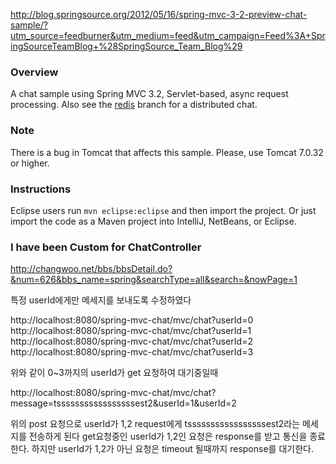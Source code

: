 http://blog.springsource.org/2012/05/16/spring-mvc-3-2-preview-chat-sample/?utm_source=feedburner&utm_medium=feed&utm_campaign=Feed%3A+SpringSourceTeamBlog+%28SpringSource_Team_Blog%29

### Overview

A chat sample using Spring MVC 3.2, Servlet-based, async request processing. Also see the [redis](https://github.com/rstoyanchev/spring-mvc-chat/tree/redis) branch for a distributed chat. 

### Note

There is a bug in Tomcat that affects this sample. Please, use Tomcat 7.0.32 or higher.

### Instructions

Eclipse users run `mvn eclipse:eclipse` and then import the project. Or just import the code as a Maven project into IntelliJ, NetBeans, or Eclipse.

### I have been Custom for ChatController

http://changwoo.net/bbs/bbsDetail.do?&num=626&bbs_name=spring&searchType=all&search=&nowPage=1

특정 userId에게만 메세지를 보내도록 수정하였다 

http://localhost:8080/spring-mvc-chat/mvc/chat?userId=0 
http://localhost:8080/spring-mvc-chat/mvc/chat?userId=1 
http://localhost:8080/spring-mvc-chat/mvc/chat?userId=2 
http://localhost:8080/spring-mvc-chat/mvc/chat?userId=3 

위와 같이 0~3까지의 userId가 get 요청하여 대기중일때 


http://localhost:8080/spring-mvc-chat/mvc/chat?message=tsssssssssssssssssest2&userId=1&userId=2 

위의 post 요청으로 userId가 1,2 request에게 tsssssssssssssssssest2라는 메세지를 전송하게 된다
get요청중인 userId가 1,2인 요청은 response를 받고 통신을 종료한다. 
하지만 userId가 1,2가 아닌 요청은 timeout 될때까지 response를 대기한다.
